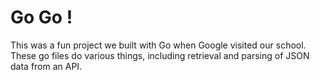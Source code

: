 # Go Go !
This was a fun project we built with Go when Google visited our school. These go files do various things, including retrieval and parsing of JSON data from an API.
